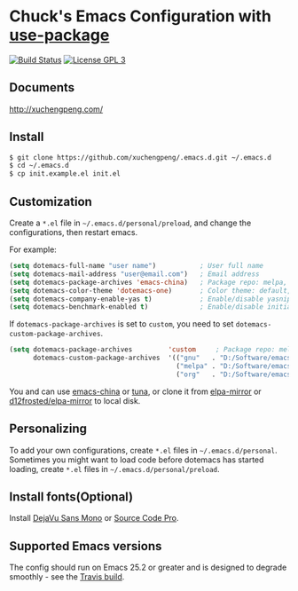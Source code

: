 # Chuck's Emacs Configuration with [use-package](https://github.com/jwiegley/use-package)

[![Build Status](https://travis-ci.org/xuchengpeng/.emacs.d.svg?branch=master)](https://travis-ci.org/xuchengpeng/.emacs.d)
[![License GPL 3](https://img.shields.io/badge/license-GPL_3-green.svg)](http://www.gnu.org/licenses/gpl-3.0.txt)

## Documents

http://xuchengpeng.com/

## Install

```sh
$ git clone https://github.com/xuchengpeng/.emacs.d.git ~/.emacs.d
$ cd ~/.emacs.d
$ cp init.example.el init.el
```

## Customization

Create a `*.el` file in `~/.emacs.d/personal/preload`, and change the configurations, then restart emacs.

For example:
```el
(setq dotemacs-full-name "user name")           ; User full name
(setq dotemacs-mail-address "user@email.com")   ; Email address
(setq dotemacs-package-archives 'emacs-china)   ; Package repo: melpa, emacs-china, tuna or custom
(setq dotemacs-color-theme 'dotemacs-one)       ; Color theme: default, dark, light or dotemacs-themes
(setq dotemacs-company-enable-yas t)            ; Enable/disable yasnippet for company: t or nil
(setq dotemacs-benchmark-enabled t)             ; Enable/disable initialization benchmark: t or nil
```

If `dotemacs-package-archives` is set to `custom`, you need to set `dotemacs-custom-package-archives`.
```el
(setq dotemacs-package-archives         'custom     ; Package repo: melpa, emacs-china, tuna or custom
      dotemacs-custom-package-archives  '(("gnu"   . "D:/Software/emacs/elpa-mirror/gnu/")
                                          ("melpa" . "D:/Software/emacs/elpa-mirror/melpa/")
                                          ("org"   . "D:/Software/emacs/elpa-mirror/org/")))
```

You and can use [emacs-china](https://elpa.emacs-china.org/) or [tuna](https://mirror.tuna.tsinghua.edu.cn/help/elpa/), or clone it from [elpa-mirror](https://github.com/xuchengpeng/elpa-mirror) or [d12frosted/elpa-mirror](https://github.com/d12frosted/elpa-mirror) to local disk.

## Personalizing

To add your own configurations,  create `*.el` files in `~/.emacs.d/personal`. Sometimes you might want to load code before dotemacs has started loading, create `*.el` files in `~/.emacs.d/personal/preload`.

## Install fonts(Optional)

Install [DejaVu Sans Mono](https://dejavu-fonts.github.io/) or [Source Code Pro](https://github.com/adobe-fonts/source-code-pro).

## Supported Emacs versions

The config should run on Emacs 25.2 or greater and is designed to degrade smoothly - see the [Travis build](https://travis-ci.org/xuchengpeng/.emacs.d).
